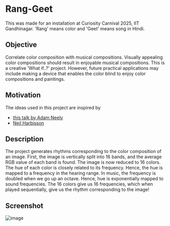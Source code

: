 # Rang-Geet

This was made for an installation at Curiosity Carnival 2025, IIT Gandhinagar. 'Rang' means color and 'Geet' means song in Hindi. 

## Objective

Correlate color composition with musical compositions. Visually appealing color compositions should result in enjoyable musical compositions. This is a creative 'What if..?' project. However, future practical applications may include making a device that enables the color blind to enjoy color compositions and paintings.

## Motivation

The ideas used in this project are inspired by 
- [this talk by Adam Neely](https://www.youtube.com/watch?v=JiNKlhspdKg])
- [Neil Harbisson](https://www.ted.com/talks/neil_harbisson_i_listen_to_color)

## Description
The project generates rhythms corresponding to the color composition of an image. First, the image is vertically split into 16 bands, and the average RGB value of each band is found. The image is now reduced to 16 colors. The hue of each color is closely related to its frequency. Hence, the hue is mapped to a frequency in the hearing range. In music, the frequency is doubled when we go up an octave. Hence, hue is exponentially mapped to sound frequencies. The 16 colors give us 16 frequencies, which when played sequentially, give us the rhythm corresponding to the image!

## Screenshot
![image](https://github.com/user-attachments/assets/8f427c23-a23a-4f8c-b576-60c5a838cb78)
